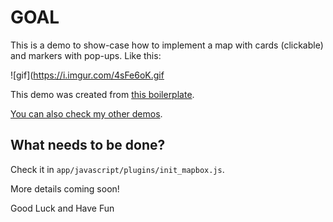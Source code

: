 # GOAL

This is a demo to show-case how to implement a map with cards (clickable) and markers with pop-ups. Like this:

![gif](https://i.imgur.com/4sFe6oK.gif

This demo was created from [this boilerplate](https://github.com/andrerferrer/geocoder-map#goal).

[You can also check my other demos](https://github.com/andrerferrer/dedemos/blob/master/README.md#ded%C3%A9mos).

## What needs to be done?

Check it in `app/javascript/plugins/init_mapbox.js`.

More details coming soon!

Good Luck and Have Fun
